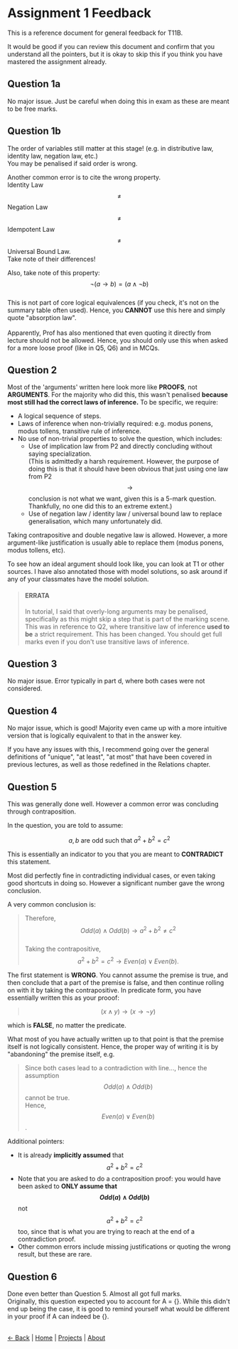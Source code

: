 # Assignment 1 Feedback
This is a reference document for general feedback for T11B. <br>

It would be good if you can review this document and confirm that you understand all the pointers, but it is okay to skip this if you think you have mastered the assignment already. <br>

<script type="text/javascript" async
  src="https://cdnjs.cloudflare.com/ajax/libs/mathjax/3.2.2/es5/tex-mml-chtml.js">
</script>

## Question 1a
No major issue. Just be careful when doing this in exam as these are meant to be free marks.

## Question 1b
The order of variables still matter at this stage! (e.g. in distributive law, identity law, negation law, etc.) <br>
You may be penalised if said order is wrong. <br>

Another common error is to cite the wrong property. <br>
Identity Law $$\neq$$ Negation Law $$\neq$$ Idempotent Law $$\neq$$ Universal Bound Law. <br>
Take note of their differences! <br>

Also, take note of this property: <br>
$$ \neg(a \to b) = (a \wedge \neg b)$$ <br>
This is not part of core logical equivalences (if you check, it's not on the summary table often used).
Hence, you **CANNOT** use this here and simply quote "absorption law". <br> <br>
Apparently, Prof has also mentioned that even quoting it directly from lecture should not be allowed. Hence, you should only use this when asked for a more loose proof (like in Q5, Q6) and in MCQs.

## Question 2
Most of the 'arguments' written here look more like **PROOFS**, not **ARGUMENTS**.
For the majority who did this, this wasn't penalised **because most still had the correct laws of inference.** To be specific, we require:
* A logical sequence of steps.
* Laws of inference when non-trivially required: e.g. modus ponens, modus tollens, transitive rule of inference.
* No use of non-trivial properties to solve the question, which includes:
  * Use of implication law from P2 and directly concluding without saying specialization. <br>
  (This is admittedly a harsh requirement. However, the purpose of doing this is that it should have been obvious that just using one law from P2 $$\to$$ conclusion is not what we want, given this is a 5-mark question. Thankfully, no one did this to an extreme extent.)
  * Use of negation law / identity law / universal bound law to replace generalisation, which many unfortunately did.

Taking contrapositive and double negative law is allowed. However, a more argument-like justification is usually able to replace them (modus ponens, modus tollens, etc).

To see how an ideal argument should look like, you can look at T1 or other sources. I have also annotated those with model solutions, so ask around if any of your classmates have the model solution.

> #### ERRATA
> In tutorial, I said that overly-long arguments may be penalised, specifically as this might skip a step that is part of the marking scene. This was in reference to Q2, where transitive law of inference **used to be** a strict requirement. This has been changed. You should get full marks even if you don't use transitive laws of inference.

## Question 3
No major issue. Error typically in part d, where both cases were not considered.

## Question 4
No major issue, which is good! Majority even came up with a more intuitive version that is logically equivalent to that in the answer key. <br>

If you have any issues with this, I recommend going over the general definitions of "unique", "at least", "at most" that have been covered in previous lectures, as well as those redefined in the Relations chapter.

## Question 5

This was generally done well. However a common error was concluding through contraposition. <br>

In the question, you are told to assume:  

$$a, b \text{ are odd such that } a^2 + b^2 = c^2$$

This is essentially an indicator to you that you are meant to **CONTRADICT** this statement.

Most did perfectly fine in contradicting individual cases, or even taking good shortcuts in doing so. However a significant number gave the wrong conclusion.  

A very common conclusion is:

> Therefore, $$Odd(a) \wedge Odd(b) \to a^2 + b^2 \neq c^2$$  
> Taking the contrapositive, $$a^2 + b^2 = c^2 \to Even(a) \vee Even(b).$$

The first statement is **WRONG**. You cannot assume the premise is true, and then conclude that a part of the premise is false, and then continue rolling on with it by taking the contrapositive. In predicate form, you have essentially written this as your prooof: 

> $$(x \wedge y) \to (x \to \neg y)$$


which is **FALSE**, no matter the predicate.

What most of you have actually written up to that point is that the premise itself is not logically consistent. Hence, the proper way of writing it is by "abandoning" the premise itself, e.g.

> Since both cases lead to a contradiction with line..., hence the assumption 
> $$Odd(a) \wedge Odd(b)$$ cannot be true.  
> Hence, $$Even(a) \vee Even(b)$$.

Additional pointers:
* It is already **implicitly assumed** that $$a^2 + b^2 = c^2$$  
* Note that you are asked to do a contraposition proof: you would have been asked to **ONLY assume that $$Odd(a) \wedge Odd(b)$$** not $$a^2 + b^2 = c^2$$ too, since that is what you are trying to reach at the end of a contradiction proof.
* Other common errors include missing justifications or quoting the wrong result, but these are rare.

## Question 6
Done even better than Question 5. Almost all got full marks. <br>
Originally, this question expected you to account for A = {}. While this didn't end up being the case, it is good to remind yourself what would be different in your proof if A can indeed be {}. <br> <br>

<a href="javascript:history.back()">← Back</a> | [Home](/) | [Projects](/pages/projects.md) | [About](/pages/about/about.md)